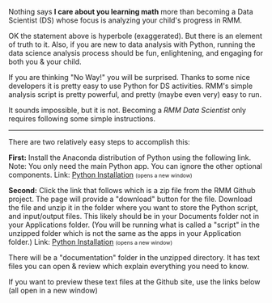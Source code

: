 <p>Nothing says <b>I care about you learning math</b> more than becoming a Data Scientist (DS) whose focus is analyzing your child&#039;s progress in RMM.</p>

<p>OK the statement above is hyperbole (exaggerated). But there is an element of truth to it. Also, if you are new to data analysis with Python, running the data science analysis process should be fun, enlightening, and engaging for both you &amp; your child.</p>

<p>If you are thinking "No Way!" you will be surprised. Thanks to some nice developers it is pretty easy to use Python for DS activities. RMM&#039;s simple analysis script is pretty powerful, and pretty (maybe even very) easy to run.</p>

<p>It sounds impossible, but it is not. Becoming a <i>RMM Data Scientist</i> only requires following some simple instructions.</p>

<hr>

<p>There are two relatively easy steps to accomplish this:</p>

<p><b>First:</b> Install the Anaconda distribution of Python using the following link. Note: You only need the main Python app. You can ignore the other optional components. Link: <a target="_blank" href="https://docs.anaconda.com/anaconda/install/">Python Installation</a> <span style="font-size:75%;">(opens a new window)</span></p>

<p><b>Second:</b> Click the link that follows which is a zip file from the RMM Github project. The page will provide a "download" button for the file. Download the file and unzip it in the folder where you want to store the Python script, and input/output files. This likely should be in your Documents folder not in your Applications folder. (You will be running what is called a "script" in the unzipped folder which is not the same as the apps in your Application folder.) Link: <a target="_blank" href="https://github.com/needMoreCoffeeNow/RightMindMath/blob/main/python_analysis_rmm.zip">Python Installation</a> <span style="font-size:75%;">(opens a new window)</span></p>

<p>There will be a "documentation" folder in the unzipped directory. It has text files you can open &amp; review which explain everything you need to know.</p>

<p>If you want to preview these text files at the Github site, use the links below (all open in a new window)</p>
